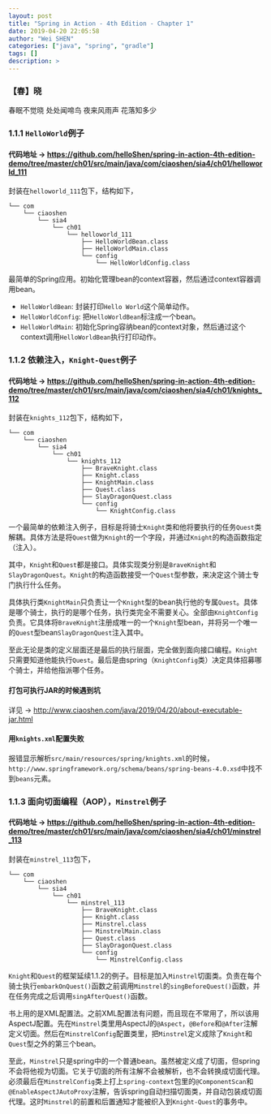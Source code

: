 ```yaml
---
layout: post
title: "Spring in Action - 4th Edition - Chapter 1"
date: 2019-04-20 22:05:58
author: "Wei SHEN"
categories: ["java", "spring", "gradle"]
tags: []
description: >
---
```


### 【春】晓
春眠不觉晓
处处闻啼鸟
夜来风雨声
花落知多少

### 1.1.1 `HelloWorld`例子

#### 代码地址 -> <https://github.com/helloShen/spring-in-action-4th-edition-demo/tree/master/ch01/src/main/java/com/ciaoshen/sia4/ch01/helloworld_111>
封装在`helloworld_111`包下，结构如下，
```
└── com
    └── ciaoshen
        └── sia4
            └── ch01
                └── helloworld_111
                    ├── HelloWorldBean.class
                    ├── HelloWorldMain.class
                    └── config
                        └── HelloWorldConfig.class
```

最简单的Spring应用。初始化管理bean的context容器，然后通过context容器调用bean。
* `HelloWorldBean`: 封装打印`Hello World`这个简单动作。
* `HelloWorldConfig`: 把`HelloWorldBean`标注成一个bean。
* `HelloWorldMain`: 初始化Spring容纳bean的context对象，然后通过这个context调用`HelloWorldBean`执行打印动作。

### 1.1.2 依赖注入，`Knight-Quest`例子

#### 代码地址 -> <https://github.com/helloShen/spring-in-action-4th-edition-demo/tree/master/ch01/src/main/java/com/ciaoshen/sia4/ch01/knights_112>
封装在`knights_112`包下，结构如下，
```
└── com
    └── ciaoshen
        └── sia4
            └── ch01
                └── knights_112
                    ├── BraveKnight.class
                    ├── Knight.class
                    ├── KnightMain.class
                    ├── Quest.class
                    ├── SlayDragonQuest.class
                    └── config
                        └── KnightConfig.class
```

一个最简单的依赖注入例子，目标是将骑士`Knight`类和他将要执行的任务`Quest`类解耦。具体方法是将`Quest`做为`Knight`的一个字段，并通过`Knight`的构造函数指定（注入）。

其中，`Knight`和`Quest`都是接口。具体实现类分别是`BraveKnight`和`SlayDragonQuest`。`Knight`的构造函数接受一个`Quest`型参数，来决定这个骑士专门执行什么任务。

具体执行类`KnightMain`只负责让一个`Knight`型的bean执行他的专属`Quest`。具体是哪个骑士，执行的是哪个任务，执行类完全不需要关心。全部由`KnightConfig`负责。它具体将`BraveKnight`注册成唯一的一个`Knight`型bean，并将另一个唯一的`Quest`型bean`SlayDragonQuest`注入其中。

至此无论是类的定义层面还是最后的执行层面，完全做到面向接口编程。`Knight`只需要知道他能执行`Quest`。最后是由spring（`KnightConfig`类）决定具体招募哪个骑士，并给他指派哪个任务。

#### 打包可执行JAR的时候遇到坑
详见 -> <http://www.ciaoshen.com/java/2019/04/20/about-executable-jar.html>

#### 用`knights.xml`配置失败
报错显示解析`src/main/resources/spring/knights.xml`的时候，`http://www.springframework.org/schema/beans/spring-beans-4.0.xsd`中找不到`beans`元素。

### 1.1.3 面向切面编程（AOP），`Minstrel`例子

#### 代码地址 -> <https://github.com/helloShen/spring-in-action-4th-edition-demo/tree/master/ch01/src/main/java/com/ciaoshen/sia4/ch01/minstrel_113>
封装在`minstrel_113`包下，

```
└── com
    └── ciaoshen
        └── sia4
            └── ch01
                └── minstrel_113
                    ├── BraveKnight.class
                    ├── Knight.class
                    ├── Minstrel.class
                    ├── MinstrelMain.class
                    ├── Quest.class
                    ├── SlayDragonQuest.class
                    └── config
                        └── MinstrelConfig.class
```

`Knight`和`Quest`的框架延续1.1.2的例子。目标是加入`Minstrel`切面类。负责在每个骑士执行`embarkOnQuest()`函数之前调用`Minstrel`的`singBeforeQuest()`函数，并在任务完成之后调用`singAfterQuest()`函数。

书上用的是XML配置法。之前XML配置法有问题，而且现在不常用了，所以该用AspectJ配置。先在`Minstrel`类里用AspectJ的`@Aspect`，`@Before`和`@After`注解定义切面。然后在`MinstrelConfig`配置类里，把`Minstrel`定义成除了`Knight`和`Quest`型之外的第三个bean。

至此，`Minstrel`只是spring中的一个普通bean。虽然被定义成了切面，但spring不会将他视为切面。它关于切面的所有注解不会被解析，也不会转换成切面代理。必须最后在`MinstrelConfig`类上打上`spring-context`包里的`@ComponentScan`和`@EnableAspectJAutoProxy`注解，告诉spring自动扫描切面类，并自动包装成切面代理。这时`Minstrel`的前置和后置通知才能被织入到`Knight-Quest`的事务中。
